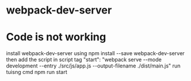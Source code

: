 # webpack-dev-server
# Code is not working
install webpack-dev-server using
npm install --save webpack-dev-server
then add the script in script tag
 "start": "webpack serve --mode development --entry ./src/js/app.js --output-filename ./dist/main.js"
 run tuisng cmd npm run start
